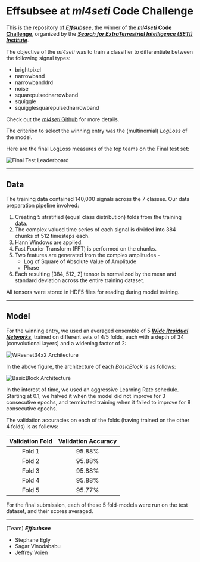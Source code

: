 # Effsubsee at _ml4seti_ Code Challenge

This is the repository of ___Effsubsee___, the winner of the [___ml4seti___ __Code Challenge__](http://www.seti.org/ml4seti), organized by the [___Search for ExtraTerrestrial Intelligence (SETI) Institute___](www.seti.org).

The objective of the _ml4seti_ was to train a classifier to differentiate between the following signal types:
* brightpixel
* narrowband
* narrowbanddrd
* noise
* squarepulsednarrowband
* squiggle
* squigglesquarepulsednarrowband

Check out the [_ml4seti_ Github](https://github.com/setiQuest/ML4SETI) for more details.

The criterion to select the winning entry was the (multinomial) _LogLoss_ of the model. 

Here are the final LogLoss measures of the top teams on the Final test set:

![Final Test Leaderboard](https://github.com/sgrvinod/Effsubsee-ml4seti-Code-Challenge/blob/master/img/final_leaderboard.png)

---
## Data

The training data contained 140,000 signals across the 7 classes. Our data preparation pipeline involved:

1. Creating 5 stratified (equal class distribution) folds from the training data. 
2. The complex valued time series of each signal is divided into 384 chunks of 512 timesteps each.
3. Hann Windows are applied. 
4. Fast Fourier Transform (FFT) is performed on the chunks.
5. Two features are generated from the complex amplitudes -
    - Log of Square of Absolute Value of Amplitude
    - Phase
6. Each resulting [384, 512, 2] tensor is normalized by the mean and standard deviation across the entire training dataset.

All tensors were stored in HDF5 files for reading during model training.

---
## Model

For the winning entry, we used an averaged ensemble of 5 [___Wide Residual Networks___](https://arxiv.org/abs/1605.07146), trained on different sets of 4/5 folds, each with a depth of 34 (convolutional layers) and a widening factor of 2:

![WResnet34x2 Architecture](https://github.com/sgrvinod/Effsubsee-ml4seti-Code-Challenge/blob/master/img/wresnet34x2.PNG)

In the above figure, the architecture of each _BasicBlock_ is as follows:

![BasicBlock Architecture](https://github.com/sgrvinod/Effsubsee-ml4seti-Code-Challenge/blob/master/img/basicblock.PNG)

In the interest of time, we used an aggressive Learning Rate schedule. Starting at 0.1, we halved it when the model did not improve for 3 consecutive epochs, and terminated training when it failed to improve for 8 consecutive epochs.

The validation accuracies on each of the folds (having trained on the other 4 folds) is as follows:

| Validation Fold | Validation Accuracy |
| :-------------: | :-----------------: |
| Fold 1 | 95.88% |
| Fold 2 | 95.88% |
| Fold 3 | 95.88% |
| Fold 4 | 95.88% |
| Fold 5 | 95.77% |

For the final submission, each of these 5 fold-models were run on the test dataset, and their scores averaged.

---

(Team) ___Effsubsee___
* Stephane Egly
* Sagar Vinodababu
* Jeffrey Voien
